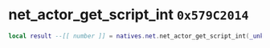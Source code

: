 # net_actor_get_script_int `0x579C2014`

```lua
local result --[[ number ]] = natives.net.net_actor_get_script_int(_unk0 --[[ number ]])
```